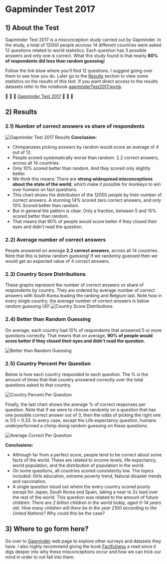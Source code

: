 # Gapminder Test 2017

## 1) About the Test
Gapminder Test 2017 is a misconception study carried out by Gapminder. In the study, a total of 12000 people accross 14 different countries were asked 12 questions related to world statistics. Each question has 3 possible answers and only one is correct. What this study found is that nearly **80% of respondents did less than random guessing**!

Follow the link blow where you'll find 12 questions. I suggest going over them to see how you do. Later go to the [Results](#results) section to view some statistics on the results of this test. If you want direct access to the results datasets refer to the notebook [gapminderTest2017.ipynb](./gapminderTest2017.ipynb).

:monkey: :monkey: :monkey: [Gapminder Test 2017](https://upgrader.gapminder.org/t/2017-gapminder-test/2) :monkey: :monkey: :monkey:

## 2) Results
### 2.1) Number of correct answers vs share of respondents
![Gapminder Test 2017 Results](./media/chart1.png)
**Conclusion:** 
- Chimpanzees picking answers by random would score an average of 4 out of 12.
- People scored systematically worse than random: 2.2 correct answers, across all 14 countries.
- Only 10% scored better than random. And they scored only slightly better.
- We think this means: There are **strong widespread misconceptions about the state of the world**, which make it possible for monkeys to win over humans on fact questions.
- This chart shows the distribution of the 12000 people by their number of correct answers. A stunning 14% scored zero correct answers, and only 10% Scored better than random.
- But in general the pattern is clear. Only a fraction, between 5 and 15% scored better than random.
- That means that 90% of people would score better if they closed their eyes and didn't read the question.

### 2.2) Average number of correct answers
People answered on average **2.2 correct answers**, across all 14 countries. Note that this is below random guessing! If we randomly guessed then we would get an expected value of 4 correct answers.

### 2.3) Country Score Distributions
These graphs represent the number of correct answers vs share of respondents by country. They are ordered by average number of correct answers with South Korea leading the ranking and Belgium last. Note how in every single country, the average number of correct answers is below random guessing (4)! 
![Country Score Distributions](./media/chart2.png)

### 2.4) Better than Random Guessing
On average, each country had 10% of respondents that answered 5 or more questions correctly. That means that on average, **90% of people would score better if they closed their eyes and didn't read the question.**

![Better than Random Guessing](./media/chart3.png)

### 2.5) Country Percent Per Question

Below is how each country responded to each question. The % is the amount of times that that country answered correctly over the total questions asked to that country.

![Country Percent Per Question](./media/chart5.png)

Finally, the last chart shows the average % of correct responses per question. Note that if we were to choose randomly on a question that has one possible correct answer out of 3, then the odds of picking the right one is 1/3 = 0.33. In every case, except the Life expectancy question, humans underperformed a chimp doing random guessing on these questions.

![Average Correct Per Question](./media/chart6.png)

**Conclusions:**
- Although far from a perfect score, people tend to be correct about some facts of the world. These are related to income levels, life expectancy, world population, and the distribution of population in the world.
- On some questions, all countries scored consistently low. The topics included: Girls education, extreme poverty trend, Natural disaster trends and vaccination.
- A single question stood out where the every country scored poorly except for Japan, South Korea and Spain, taking a near to 2x lead over the rest of the world. This question was related to the amount of future children: _There are 2 billion children in the world today, aged 0-14 years old. How many children will there be in the year 2100 according to the United Nations?_ Why could this be the case?

## 3) Where to go form here?
Go over to [Gapminder](http://gapminder.org/) web page to explore other surveys and datasets they have. I also highly recommend giving the book [Factfulness](https://www.amazon.com/Factfulness-Reasons-World-Things-Better/dp/1250123828/ref=asc_df_1250123828?mcid=c7e9c22f52e63f489984396dbe225ea2&hvocijid=4334139085112369359-1250123828-&hvexpln=73&tag=hyprod-20&linkCode=df0&hvadid=721245378154&hvpos=&hvnetw=g&hvrand=4334139085112369359&hvpone=&hvptwo=&hvqmt=&hvdev=c&hvdvcmdl=&hvlocint=&hvlocphy=9007284&hvtargid=pla-2281435176458&psc=1) a read since it digs deeper into why these misconceptions occur and how we can trick our mind in order to not fall into them.
